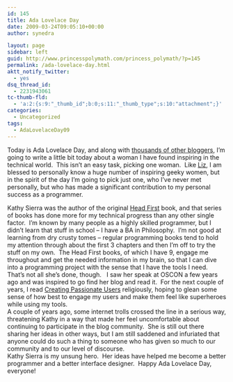 ```yaml
---
id: 145
title: Ada Lovelace Day
date: 2009-03-24T09:05:10+00:00
author: synedra

layout: page
sidebar: left
guid: http://www.princesspolymath.com/princess_polymath/?p=145
permalink: /ada-lovelace-day.html
aktt_notify_twitter:
  - yes
dsq_thread_id:
  - 2231943061
tc-thumb-fld:
  - 'a:2:{s:9:"_thumb_id";b:0;s:11:"_thumb_type";s:10:"attachment";}'
categories:
  - Uncategorized
tags:
  - AdaLovelaceDay09
---
```

Today is Ada Lovelace Day, and along with [thousands of other bloggers](http://findingada.com/), I&#8217;m going to write a little bit today about a woman I have found inspiring in the technical world.  This isn&#8217;t an easy task, picking one woman.  Like [Liz](http://liz-henry.blogspot.com/2009/03/ada-lovelace-day.html), I am blessed to personally know a huge number of inspiring geeky women, but in the spirit of the day I&#8217;m going to pick just one, who I&#8217;ve never met personally, but who has made a significant contribution to my personal success as a programmer. 

<div>
</div>

<div>
  Kathy Sierra was the author of the original <a href="http://headfirstlabs.com/">Head First</a> book, and that series of books has done more for my technical progress than any other single factor.  I&#8217;m known by many people as a highly skilled programmer, but I didn&#8217;t learn that stuff in school &#8211; I have a BA in Philosophy.  I&#8217;m not good at learning from dry crusty tomes &#8211; regular programming books tend to hold my attention through about the first 3 chapters and then I&#8217;m off to try the stuff on my own.  The Head First books, of which I have 9, engage me throughout and get the needed information in my brain, so that I can dive into a programming project with the sense that I have the tools I need.
</div>

<div>
</div>

<div>
  That&#8217;s not all she&#8217;s done, though.   I saw her speak at OSCON a few years ago and was inspired to go find her blog and read it.  For the next couple of years, I read <a href="http://headrush.typepad.com/">Creating Passionate Users</a> religiously, hoping to glean some sense of how best to engage my users and make them feel like superheroes while using my tools. 
</div>

<div>
</div>

<div>
  A couple of years ago, some internet trolls crossed the line in a serious way, threatening Kathy in a way that made her feel uncomfortable about continuing to participate in the blog community.  She is still out there sharing her ideas in other ways, but I am still saddened and infuriated that anyone could do such a thing to someone who has given so much to our community and to our level of discourse.
</div>

<div>
</div>

<div>
  Kathy Sierra is my unsung hero.  Her ideas have helped me become a better programmer and a better interface designer.  Happy Ada Lovelace Day, everyone!
</div>